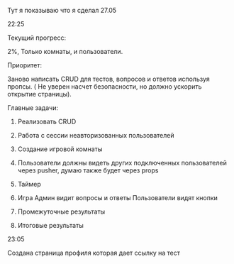 Тут я показываю что я сделал 27.05

22:25

Текущий прогресс:

2%, Только комнаты, и пользователи.

Приоритет:

Заново написать CRUD для тестов, вопросов и ответов используя пропсы. ( Не уверен насчет безопасности, но должно ускорить открытие страницы).

Главные задачи:

1) Реализовать CRUD
2) Работа с сессии неавторизованных пользователей
3) Создание игровой комнаты
4) Пользователи должны видеть других подключенных пользователей через pusher, думаю также будет через props
5) Таймер
6) Игра 
Админ видит вопросы и ответы
Пользователи видят кнопки

7) Промежуточные результаты
8) Итоговые результаты

23:05

Создана страница профиля которая дает ссылку на тест
